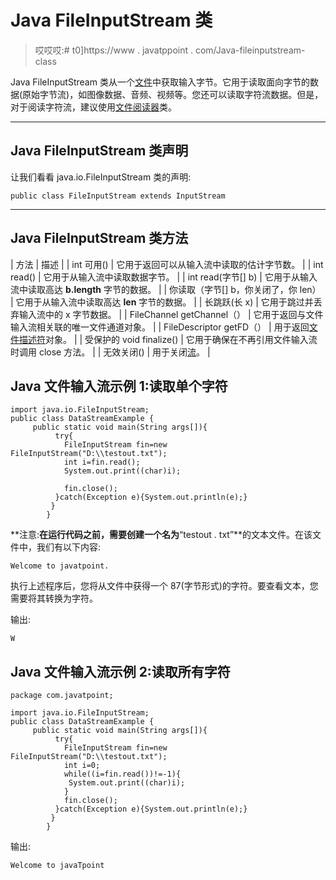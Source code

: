 # Java FileInputStream 类

> 哎哎哎:# t0]https://www . javatppoint . com/Java-fileinputstream-class

Java FileInputStream 类从一个[文件](java-file-class)中获取输入字节。它用于读取面向字节的数据(原始字节流)，如图像数据、音频、视频等。您还可以读取字符流数据。但是，对于阅读字符流，建议使用[文件阅读器](java-filereader-class)类。

* * *

## Java FileInputStream 类声明

让我们看看 java.io.FileInputStream 类的声明:

```
public class FileInputStream extends InputStream

```

* * *

## Java FileInputStream 类方法

| 方法 | 描述 |
| int 可用() | 它用于返回可以从输入流中读取的估计字节数。 |
| int read() | 它用于从输入流中读取数据字节。 |
| int read(字节[] b) | 它用于从输入流中读取高达 **b.length** 字节的数据。 |
| 你读取（字节[] b，你关闭了，你 len） | 它用于从输入流中读取高达 **len** 字节的数据。 |
| 长跳跃(长 x) | 它用于跳过并丢弃输入流中的 x 字节数据。 |
| FileChannel getChannel（） | 它用于返回与文件输入流相关联的唯一文件通道对象。 |
| FileDescriptor getFD（） | 用于返回[文件描述符](java-filedescriptor-class)对象。 |
| 受保护的 void finalize() | 它用于确保在不再引用文件输入流时调用 close 方法。 |
| 无效关闭() | 用于关闭[流](java-8-stream)。 |

## Java 文件输入流示例 1:读取单个字符

```
import java.io.FileInputStream;
public class DataStreamExample {
	 public static void main(String args[]){  
		  try{  
		    FileInputStream fin=new FileInputStream("D:\\testout.txt");  
		    int i=fin.read();
		    System.out.print((char)i);  

		    fin.close();  
		  }catch(Exception e){System.out.println(e);}  
		 }  
		}

```

**注意:**在运行代码之前，需要创建一个名为**“testout . txt”**的文本文件。在该文件中，我们有以下内容:

```
Welcome to javatpoint.

```

执行上述程序后，您将从文件中获得一个 87(字节形式)的字符。要查看文本，您需要将其转换为字符。

输出:

```
W

```

## Java 文件输入流示例 2:读取所有字符

```
package com.javatpoint;

import java.io.FileInputStream;
public class DataStreamExample {
	 public static void main(String args[]){  
		  try{  
		    FileInputStream fin=new FileInputStream("D:\\testout.txt");  
		    int i=0;  
		    while((i=fin.read())!=-1){  
		     System.out.print((char)i);  
		    }  
		    fin.close();  
		  }catch(Exception e){System.out.println(e);}  
		 }  
		}

```

输出:

```
Welcome to javaTpoint

```